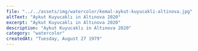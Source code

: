 ```yaml
---
file: "../../assets/img/watercolor/kemal-aykut-kuyucakli-altinova.jpg"
altText: "Aykut Kuyucaklı in Altınova 2020"
excerpt: "Aykut Kuyucaklı in Altınova 2020"
description: "Aykut Kuyucaklı in Altınova 2020"
category: "watercolor"
createdAt: "Tuesday, August 27 1979"
---
```


